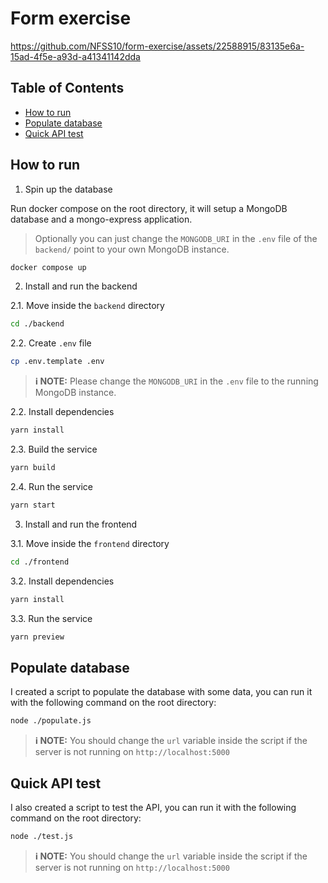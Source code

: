 # Form exercise

https://github.com/NFSS10/form-exercise/assets/22588915/83135e6a-15ad-4f5e-a93d-a41341142dda

## Table of Contents

- [How to run](#how-to-run)
- [Populate database](populate-database)
- [Quick API test](#quick-api-test)


## How to run

1. Spin up the database

Run docker compose on the root directory, it will setup a MongoDB database and a mongo-express application.

> Optionally you can just change the `MONGODB_URI` in the `.env` file of the `backend/` point to your own MongoDB instance.

```bash
docker compose up
```

2. Install and run the backend

2.1. Move inside the `backend` directory


```bash
cd ./backend
```

2.2. Create `.env` file

```bash
cp .env.template .env
```

> **:information_source: NOTE:** Please change the `MONGODB_URI` in the `.env` file to the running MongoDB instance.

2.2. Install dependencies

```bash
yarn install
```

2.3. Build the service

```bash
yarn build
```

2.4. Run the service

```bash
yarn start
```

3. Install and run the frontend

3.1. Move inside the `frontend` directory

```bash
cd ./frontend
```

3.2. Install dependencies

```bash
yarn install
```

3.3. Run the service

```bash
yarn preview
```

## Populate database

I created a script to populate the database with some data, you can run it with the following command on the root directory:

```bash
node ./populate.js
```

> **:information_source: NOTE:** You should change the `url` variable inside the script if the server is not running on `http://localhost:5000`

## Quick API test

I also created a script to test the API, you can run it with the following command on the root directory:

```bash
node ./test.js
```

> **:information_source: NOTE:** You should change the `url` variable inside the script if the server is not running on `http://localhost:5000`
